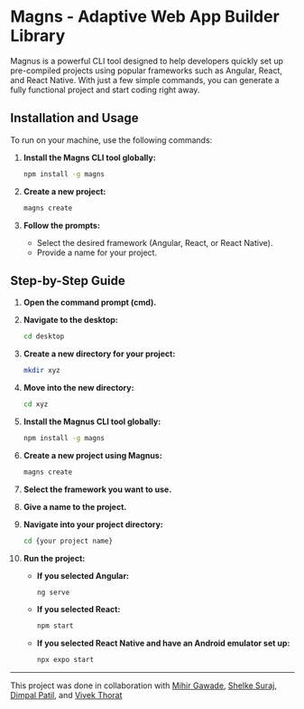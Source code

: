 # Magns - Adaptive Web App Builder Library

Magnus is a powerful CLI tool designed to help developers quickly set up pre-compiled projects using popular frameworks such as Angular, React, and React Native. With just a few simple commands, you can generate a fully functional project and start coding right away.

## Installation and Usage

To run on your machine, use the following commands:

1. **Install the Magns CLI tool globally:**

    ```bash
    npm install -g magns
    ```

2. **Create a new project:**

    ```bash
    magns create
    ```

3. **Follow the prompts:**
    - Select the desired framework (Angular, React, or React Native).
    - Provide a name for your project.

## Step-by-Step Guide

1. **Open the command prompt (cmd).**

2. **Navigate to the desktop:**

    ```bash
    cd desktop
    ```

3. **Create a new directory for your project:**

    ```bash
    mkdir xyz
    ```

4. **Move into the new directory:**

    ```bash
    cd xyz
    ```

5. **Install the Magnus CLI tool globally:**

    ```bash
    npm install -g magns
    ```

6. **Create a new project using Magnus:**

    ```bash
    magns create
    ```

7. **Select the framework you want to use.**

8. **Give a name to the project.**

9. **Navigate into your project directory:**

    ```bash
    cd {your project name}
    ```

10. **Run the project:**

    - **If you selected Angular:**

        ```bash
        ng serve
        ```

    - **If you selected React:**

        ```bash
        npm start
        ```

    - **If you selected React Native and have an Android emulator set up:**

        ```bash
        npx expo start
        ```

---

This project was done in collaboration with [Mihir Gawade](https://github.com/mihir-gawade), [Shelke Suraj](https://github.com/shelke-suraj), [Dimpal Patil](https://github.com/Dimpalpatil), and [Vivek Thorat](https://github.com/vivekthorat022)



